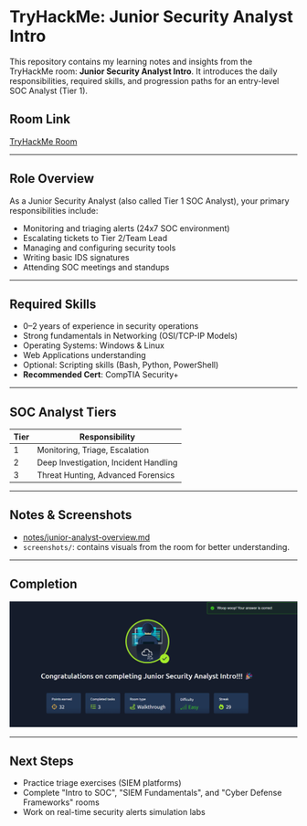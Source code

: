 # TryHackMe: Junior Security Analyst Intro

This repository contains my learning notes and insights from the TryHackMe room: **Junior Security Analyst Intro**. It introduces the daily responsibilities, required skills, and progression paths for an entry-level SOC Analyst (Tier 1).

## Room Link
[TryHackMe Room](https://tryhackme.com/room/juniorsecurityanalystintro)

---

## Role Overview

As a Junior Security Analyst (also called Tier 1 SOC Analyst), your primary responsibilities include:

- Monitoring and triaging alerts (24x7 SOC environment)
- Escalating tickets to Tier 2/Team Lead
- Managing and configuring security tools
- Writing basic IDS signatures
- Attending SOC meetings and standups

---

## Required Skills

- 0–2 years of experience in security operations
- Strong fundamentals in Networking (OSI/TCP-IP Models)
- Operating Systems: Windows & Linux
- Web Applications understanding
- Optional: Scripting skills (Bash, Python, PowerShell)
- **Recommended Cert**: CompTIA Security+

---

## SOC Analyst Tiers

| Tier | Responsibility                          |
|------|------------------------------------------|
| 1    | Monitoring, Triage, Escalation           |
| 2    | Deep Investigation, Incident Handling    |
| 3    | Threat Hunting, Advanced Forensics       |

---

## Notes & Screenshots

- [notes/junior-analyst-overview.md](notes/junior-analyst-overview.md)
- `screenshots/`: contains visuals from the room for better understanding.

---

## Completion

![Completion](https://github.com/MayankQuery/tryhackme-writeups/blob/main/junior-security-analyst-intro/images/junior-security-analyst-intro-completion.png)

---

## Next Steps

- Practice triage exercises (SIEM platforms)
- Complete "Intro to SOC", "SIEM Fundamentals", and "Cyber Defense Frameworks" rooms
- Work on real-time security alerts simulation labs
